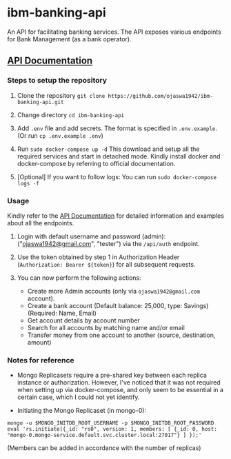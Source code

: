 # ibm-banking-api
An API for facilitating banking services. The API exposes various endpoints for Bank Management (as a bank operator).

## [API Documentation](https://documenter.getpostman.com/view/4731543/TVsrDTdv) 

### Steps to setup the repository

1. Clone the repository 
	`git clone https://github.com/ojaswa1942/ibm-banking-api.git` 

2. Change directory
`cd ibm-banking-api`

3. Add `.env` file and add secrets. The format is specified in `.env.example`. (Or run `cp .env.example .env`) 

4. Run `sudo docker-compose up -d`
This download and setup all the required services and start in detached mode. Kindly install docker and docker-compose by referring to official documentation.

5. [Optional] If you want to follow logs: You can run `sudo docker-compose logs -f`

### Usage
Kindly refer to the [API Documentation](https://documenter.getpostman.com/view/4731543/TVsrDTdv) for detailed information and examples about all the endpoints.

1. Login with default username and password (admin): ("ojaswa1942@gmail.com", "tester") via the `/api/auth` endpoint.

2. Use the token obtained by step 1 in Authorization Header (`Authorization: Bearer ${token}`) for all subsequent requests.

3. You can now perform the following actions:
	- Create more Admin accounts (only via `ojaswa1942@gmail.com` account).
	- Create a bank account (Default balance: 25,000, type: Savings) (Required: Name, Email)
	- Get account details by account number
	- Search for all accounts by matching name and/or email
	- Transfer money from one account to another (source, destination, amount)

### Notes for reference
- Mongo Replicasets require a pre-shared key between each replica instance or authorization. However, I've noticed that it was not required when setting up via docker-compose, and only seem to be essential in a certain case, which I could not yet identify.

- Initiating the Mongo Replicaset (in mongo-0):
```
mongo -u $MONGO_INITDB_ROOT_USERNAME -p $MONGO_INITDB_ROOT_PASSWORD eval 'rs.initiate({_id: "rs0", version: 1, members: [ {_id: 0, host: "mongo-0.mongo-service.default.svc.cluster.local:27017"} ] });'
```
(Members can be added in accordance with the number of replicas)